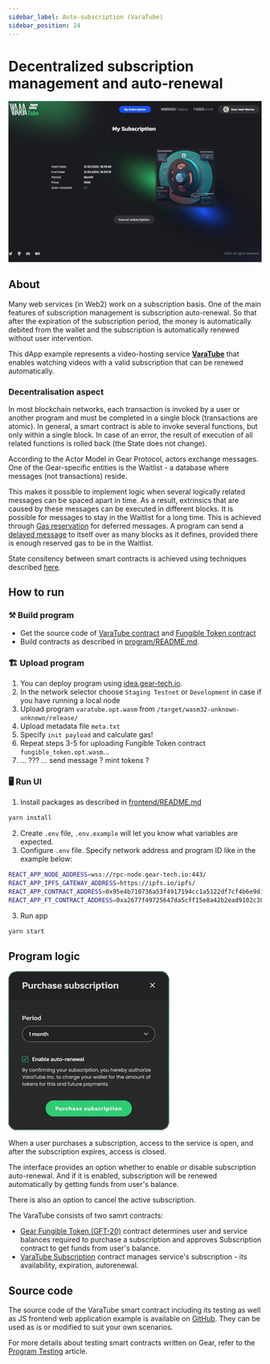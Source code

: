 ```yaml
---
sidebar_label: Auto-subscription (VaraTube)
sidebar_position: 24
---
```


# Decentralized subscription management and auto-renewal

![img alt](./img/my-subscription.jpg)

## About

Many web services (in Web2) work on a subscription basis. One of the main features of subscription management is subscription auto-renewal. So that after the expiration of the subscription period, the money is automatically debited from the wallet and the subscription is automatically renewed without user intervention.

This dApp example represents a video-hosting service **[VaraTube](https://github.com/gear-dapps/varatube)** that enables watching videos with a valid subscription that can be renewed automatically.

### Decentralisation aspect

In most blockchain networks, each transaction is invoked by a user or another program and must be completed in a single block (transactions are atomic). In general, a smart contract is able to invoke several functions, but only within a single block. In case of an error, the result of execution of all related functions is rolled back (the State does not change).

According to the Actor Model in Gear Protocol, actors exchange messages. One of the Gear-specific entities is the Waitlist - a database where messages (not transactions) reside.

This makes it possible to implement logic when several logically related messages can be spaced apart in time. As a result, extrinsics that are caused by these messages can be executed in different blocks. It is possible for messages to stay in the Waitlist for a long time. This is achieved through [Gas reservation](/developing-contracts/gas-reservation.md) for deferred messages. A program can send a [delayed message](/developing-contracts/delayed-messages.md) to itself over as many blocks as it defines, provided there is enough reserved gas to be in the Waitlist.

State consitency between smart contracts is achieved using techniques described [here](/developing-contracts/distributed_transactions.md).

## How to run 

### ⚒️ Build program

- Get the source code of [VaraTube contract](https://github.com/gear-dapps/varatube/tree/master/src) and [Fungible Token contract](https://github.com/gear-dapps/fungible-token)
- Build contracts as described in [program/README.md](https://github.com/gear-dapps/varatube#readme).

### 🏗️ Upload program

1. You can deploy program using [idea.gear-tech.io](https://idea.gear-tech.io/).
2. In the network selector choose `Staging Testnet` or `Development` in case if you have running a local node
3. Upload program `varatube.opt.wasm` from `/target/wasm32-unknown-unknown/release/`
4. Upload metadata file `meta.txt`
5. Specify `init payload` and calculate gas!
6. Repeat steps 3-5 for uploading Fungible Token contract `fungible_token.opt.wasm`...
7. ... ??? ... send message ? mint tokens ?

### 🖥️ Run UI

1. Install packages as described in [frontend/README.md](https://github.com/gear-dapps/varatube/tree/master/frontend#readme)

```sh
yarn install
```
2. Create `.env` file, `.env.example` will let you know what variables are expected.
3. Configure `.env` file. Specify network address and program ID like in the example below:

```sh
REACT_APP_NODE_ADDRESS=wss://rpc-node.gear-tech.io:443/
REACT_APP_IPFS_GATEWAY_ADDRESS=https://ipfs.io/ipfs/
REACT_APP_CONTRACT_ADDRESS=0x95e4b710736a53f4917194cc1a5122df7cf4b6e9d11652470a53a8cdc1ffe296
REACT_APP_FT_CONTRACT_ADDRESS=0xa2677f49725647da5cff15e8a42b2ead9102c387d646ff856f586b81e4b598a0
```

3. Run app

```sh
yarn start
```

## Program logic

![img alt](./img/enable-subscription.png)

When a user purchases a subscription, access to the service is open, and after the subscription expires, access is closed.

The interface provides an option whether to enable or disable subscription auto-renewal. And if it is enabled, subscription will be renewed automatically by getting funds from user's balance. 

There is also an option to cancel the active subscription.

The VaraTube consists of two samrt contracts:
- [Gear Fungible Token (GFT-20)](/docs/examples/gft-20) contract determines user and service balances required to purchase a subscription and approves Subscription contract to get funds from user's balance.
- [VaraTube Subscription](https://github.com/gear-dapps/varatube#readme) contract manages service's subscription - its availability, expiration, autorenewal.

## Source code

The source code of the VaraTube smart contract including its testing as well as JS frontend web application example is available on [GitHub](https://github.com/gear-dapps/varatube). They can be used as is or modified to suit your own scenarios.

For more details about testing smart contracts written on Gear, refer to the [Program Testing](/docs/developing-contracts/testing) article.

